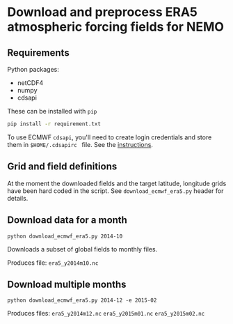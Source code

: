 # Download and preprocess ERA5 atmospheric forcing fields for NEMO

## Requirements

Python packages:

- netCDF4
- numpy
- cdsapi

These can be installed with `pip`

```bash
pip install -r requirement.txt
```

To use ECMWF `cdsapi`, you'll need to create login credentials and store them
in `$HOME/.cdsapirc ` file.
See the [instructions](https://cds.climate.copernicus.eu/api-how-to).

## Grid and field definitions

At the moment the downloaded fields and the target latitude, longitude grids have been hard coded in the script.
See `download_ecmwf_era5.py` header for details.


## Download data for a month

`python download_ecmwf_era5.py 2014-10`

Downloads a subset of global fields to monthly files.

Produces file:
`era5_y2014m10.nc`

## Download multiple months

`python download_ecmwf_era5.py 2014-12 -e 2015-02`

Produces files:
`era5_y2014m12.nc`
`era5_y2015m01.nc`
`era5_y2015m02.nc`

